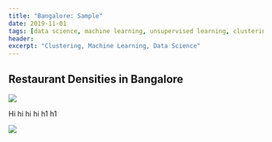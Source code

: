 ```yaml
---
title: "Bangalore: Sample"
date: 2019-11-01
tags: [data science, machine learning, unsupervised learning, clustering] 
header:
excerpt: "Clustering, Machine Learning, Data Science"
---
```


## Restaurant Densities in Bangalore

<img src="{{ site.url }}{{ site.baseurl }}/assets/images/f1.jpg">

Hi hi hi hi h1 h1

<img src="{{ site.url }}{{ site.baseurl }}/assets/images/1-f_2.jpg">




